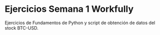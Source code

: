 # Ejercicios Semana 1 Workfully

Ejercicios de Fundamentos de Python y script de obtención de datos del stock BTC-USD.
